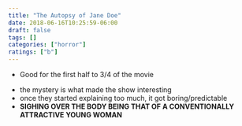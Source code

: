 ```yaml
---
title: "The Autopsy of Jane Doe"
date: 2018-06-16T10:25:59-06:00
draft: false
tags: []
categories: ["horror"]
ratings: ["b"]
---
```


* Good for the first half to 3/4 of the movie
<!--more-->
* the mystery is what made the show interesting
* once they started explaining too much, it got boring/predictable
* __SIGHING OVER THE BODY BEING THAT OF A CONVENTIONALLY ATTRACTIVE YOUNG WOMAN__